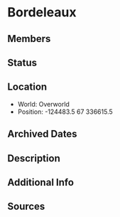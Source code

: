 # Bordeleaux

## Members

## Status

## Location
- World: Overworld
- Position: -124483.5 67 336615.5

## Archived Dates

## Description

## Additional Info

## Sources
